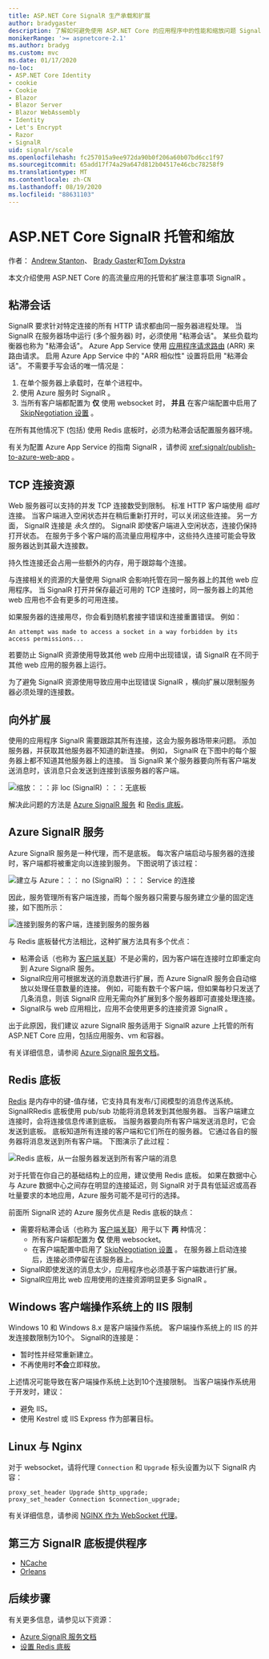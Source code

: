 ```yaml
---
title: ASP.NET Core SignalR 生产承载和扩展
author: bradygaster
description: 了解如何避免使用 ASP.NET Core 的应用程序中的性能和缩放问题 SignalR 。
monikerRange: '>= aspnetcore-2.1'
ms.author: bradyg
ms.custom: mvc
ms.date: 01/17/2020
no-loc:
- ASP.NET Core Identity
- cookie
- Cookie
- Blazor
- Blazor Server
- Blazor WebAssembly
- Identity
- Let's Encrypt
- Razor
- SignalR
uid: signalr/scale
ms.openlocfilehash: fc257015a9ee972da90b0f206a60b07bd6cc1f97
ms.sourcegitcommit: 65add17f74a29a647d812b04517e46cbc78258f9
ms.translationtype: MT
ms.contentlocale: zh-CN
ms.lasthandoff: 08/19/2020
ms.locfileid: "88631103"
---
```

# <a name="aspnet-core-no-locsignalr-hosting-and-scaling"></a>ASP.NET Core SignalR 托管和缩放

作者： [Andrew Stanton](https://twitter.com/anurse)、 [Brady Gaster](https://twitter.com/bradygaster)和[Tom Dykstra](https://github.com/tdykstra)

本文介绍使用 ASP.NET Core 的高流量应用的托管和扩展注意事项 SignalR 。

## <a name="sticky-sessions"></a>粘滞会话

SignalR 要求针对特定连接的所有 HTTP 请求都由同一服务器进程处理。 当 SignalR 在服务器场中运行 (多个服务器) 时，必须使用 "粘滞会话"。 某些负载均衡器也称为 "粘滞会话"。 Azure App Service 使用 [应用程序请求路由](https://docs.microsoft.com/iis/extensions/planning-for-arr/application-request-routing-version-2-overview) (ARR) 来路由请求。 启用 Azure App Service 中的 "ARR 相似性" 设置将启用 "粘滞会话"。 不需要手写会话的唯一情况是：

1. 在单个服务器上承载时，在单个进程中。
1. 使用 Azure 服务时 SignalR 。
1. 当所有客户端都配置为 **仅** 使用 websocket 时， **并且** 在客户端配置中启用了 [SkipNegotiation 设置](xref:signalr/configuration#configure-additional-options) 。

在所有其他情况下 (包括) 使用 Redis 底板时，必须为粘滞会话配置服务器环境。

有关为配置 Azure App Service 的指南 SignalR ，请参阅 <xref:signalr/publish-to-azure-web-app> 。

## <a name="tcp-connection-resources"></a>TCP 连接资源

Web 服务器可以支持的并发 TCP 连接数受到限制。 标准 HTTP 客户端使用 *临时* 连接。 当客户端进入空闲状态并在稍后重新打开时，可以关闭这些连接。 另一方面， SignalR 连接是 *永久性*的。 SignalR 即使客户端进入空闲状态，连接仍保持打开状态。 在服务于多个客户端的高流量应用程序中，这些持久连接可能会导致服务器达到其最大连接数。

持久性连接还会占用一些额外的内存，用于跟踪每个连接。

与连接相关的资源的大量使用 SignalR 会影响托管在同一服务器上的其他 web 应用程序。 当 SignalR 打开并保存最近可用的 TCP 连接时，同一服务器上的其他 web 应用也不会有更多的可用连接。

如果服务器的连接用尽，你会看到随机套接字错误和连接重置错误。 例如：

```
An attempt was made to access a socket in a way forbidden by its access permissions...
```

若要防止 SignalR 资源使用导致其他 web 应用中出现错误，请 SignalR 在不同于其他 web 应用的服务器上运行。

为了避免 SignalR 资源使用导致应用中出现错误 SignalR ，横向扩展以限制服务器必须处理的连接数。

## <a name="scale-out"></a>向外扩展

使用的应用程序 SignalR 需要跟踪其所有连接，这会为服务器场带来问题。 添加服务器，并获取其他服务器不知道的新连接。 例如， SignalR 在下图中的每个服务器上都不知道其他服务器上的连接。 当 SignalR 某个服务器要向所有客户端发送消息时，该消息只会发送到连接到该服务器的客户端。

![缩放：：：非 loc (SignalR) ：：：无底板](scale/_static/scale-no-backplane.png)

解决此问题的方法是 [Azure SignalR 服务](#azure-signalr-service) 和 [Redis 底板](#redis-backplane)。

## <a name="azure-no-locsignalr-service"></a>Azure SignalR 服务

Azure SignalR 服务是一种代理，而不是底板。 每次客户端启动与服务器的连接时，客户端都将被重定向以连接到服务。 下图说明了该过程：

![建立与 Azure：：： no (SignalR) ：：： Service 的连接](scale/_static/azure-signalr-service-one-connection.png)

因此，服务管理所有客户端连接，而每个服务器只需要与服务建立少量的固定连接，如下图所示：

![连接到服务的客户端，连接到服务的服务器](scale/_static/azure-signalr-service-multiple-connections.png)

与 Redis 底板替代方法相比，这种扩展方法具有多个优点：

* 粘滞会话（也称为 [客户端关联](/iis/extensions/configuring-application-request-routing-arr/http-load-balancing-using-application-request-routing#step-3---configure-client-affinity)）不是必需的，因为客户端在连接时立即重定向到 Azure SignalR 服务。
* SignalR应用可根据发送的消息数进行扩展，而 Azure SignalR 服务会自动缩放以处理任意数量的连接。 例如，可能有数千个客户端，但如果每秒只发送了几条消息，则该 SignalR 应用无需向外扩展到多个服务器即可直接处理连接。
* SignalR与 web 应用相比，应用不会使用更多的连接资源 SignalR 。

出于此原因，我们建议 azure SignalR 服务适用于 SignalR azure 上托管的所有 ASP.NET Core 应用，包括应用服务、vm 和容器。

有关详细信息，请参阅 [Azure SignalR 服务文档](/azure/azure-signalr/signalr-overview)。

## <a name="redis-backplane"></a>Redis 底板

[Redis](https://redis.io/) 是内存中的键-值存储，它支持具有发布/订阅模型的消息传送系统。 SignalRRedis 底板使用 pub/sub 功能将消息转发到其他服务器。 当客户端建立连接时，会将连接信息传递到底板。 当服务器要向所有客户端发送消息时，它会发送到底板。 底板知道所有连接的客户端和它们所在的服务器。 它通过各自的服务器将消息发送到所有客户端。 下图演示了此过程：

![Redis 底板，从一台服务器发送到所有客户端的消息](scale/_static/redis-backplane.png)

对于托管在你自己的基础结构上的应用，建议使用 Redis 底板。 如果在数据中心与 Azure 数据中心之间存在明显的连接延迟，则 SignalR 对于具有低延迟或高吞吐量要求的本地应用，Azure 服务可能不是可行的选择。

前面所 SignalR 述的 Azure 服务优点是 Redis 底板的缺点：

* 需要将粘滞会话（也称为 [客户端关联](/iis/extensions/configuring-application-request-routing-arr/http-load-balancing-using-application-request-routing#step-3---configure-client-affinity)）用于以下 **两** 种情况：
  * 所有客户端都配置为 **仅** 使用 websocket。
  * 在客户端配置中启用了 [SkipNegotiation 设置](xref:signalr/configuration#configure-additional-options) 。 
   在服务器上启动连接后，连接必须停留在该服务器上。
* SignalR即使发送的消息太少，应用程序也必须基于客户端数进行扩展。
* SignalR应用比 web 应用使用的连接资源明显更多 SignalR 。

## <a name="iis-limitations-on-windows-client-os"></a>Windows 客户端操作系统上的 IIS 限制

Windows 10 和 Windows 8.x 是客户端操作系统。 客户端操作系统上的 IIS 的并发连接数限制为10个。 SignalR的连接是：

* 暂时性并经常重新建立。
* 不再使用时**不会**立即释放。

上述情况可能导致在客户端操作系统上达到10个连接限制。 当客户端操作系统用于开发时，建议：

* 避免 IIS。
* 使用 Kestrel 或 IIS Express 作为部署目标。

## <a name="linux-with-nginx"></a>Linux 与 Nginx

对于 websocket，请将代理 `Connection` 和 `Upgrade` 标头设置为以下 SignalR 内容：

```nginx
proxy_set_header Upgrade $http_upgrade;
proxy_set_header Connection $connection_upgrade;
```

有关详细信息，请参阅 [NGINX 作为 WebSocket 代理](https://www.nginx.com/blog/websocket-nginx/)。

## <a name="third-party-no-locsignalr-backplane-providers"></a>第三方 SignalR 底板提供程序

* [NCache](https://www.alachisoft.com/ncache/asp-net-core-signalr.html)
* [Orleans](https://github.com/OrleansContrib/SignalR.Orleans)

## <a name="next-steps"></a>后续步骤

有关更多信息，请参见以下资源：

* [Azure SignalR 服务文档](/azure/azure-signalr/signalr-overview)
* [设置 Redis 底板](xref:signalr/redis-backplane)
